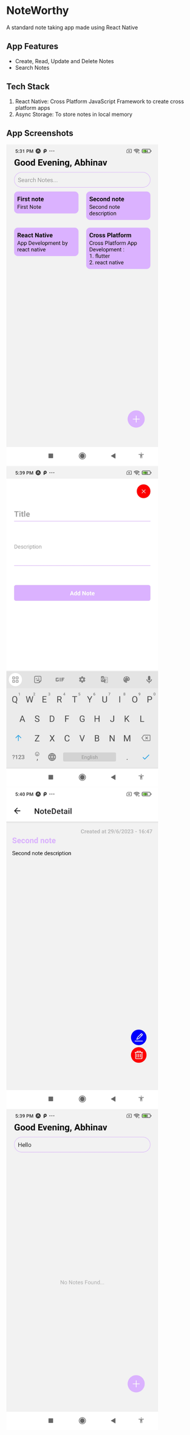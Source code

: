 # NoteWorthy
A standard note taking app made using React Native

## App Features
- Create, Read, Update and Delete Notes
- Search Notes

## Tech Stack
1. React Native: Cross Platform JavaScript Framework to create cross platform apps
2. Async Storage: To store notes in local memory

## App Screenshots
<img src="https://github.com/abhinavkr2108/Images/blob/main/Home.jpg" width="400"/>   <img src="https://github.com/abhinavkr2108/Images/blob/main/AddNote.jpg" width="400"/>
<br>
<img src="https://github.com/abhinavkr2108/Images/blob/main/ViewNote.jpg" width="400"/>   <img src="https://github.com/abhinavkr2108/Images/blob/main/NoNotes.jpg" width="400"/>
